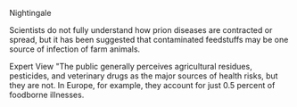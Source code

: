 Nightingale

Scientists do not fully understand how prion diseases are contracted or spread, but it has been suggested that contaminated feedstuffs may be one source of infection of farm animals.

Expert View "The public generally perceives agricultural residues, pesticides, and veterinary drugs as the major sources of health risks, but they are not.
In Europe, for example, they account for just 0.5 percent of foodborne illnesses.
